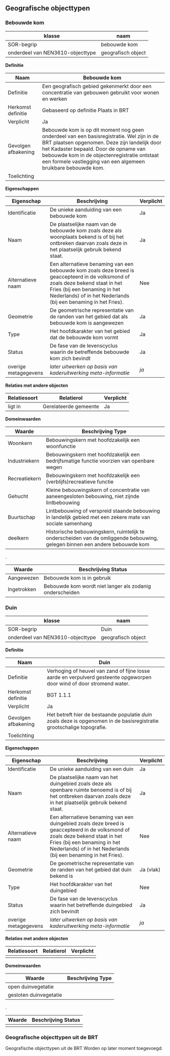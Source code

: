 ## Geografische objecttypen

### Bebouwde kom
| klasse  | naam  |
|---|---|
|SOR-begrip   | bebouwde kom  |
| onderdeel van NEN3610-objecttype |geografisch object  |

**Definitie**

| Naam  | Bebouwde kom  |
|---|---|
| Definitie | Een geografisch gebied gekenmerkt door een concentratie van gebouwen gebruikt voor wonen en werken  |
|Herkomst definitie  | Gebaseerd op definitie Plaats in BRT  |
|Verplicht  | Ja  |
|Gevolgen afbakening  | Bebouwde kom is op dit moment nog geen onderdeel van een basisregistratie. Wel zijn in de BRT plaatsen opgenomen. Deze zijn landelijk door het Kadaster bepaald. Door de opname van bebouwde kom in de objectenregistratie ontstaat een formele vastlegging van een algemeen bruikbare bebouwde kom.  |
|Toelichting|   |

**Eigenschappen**

|Eigenschap   |Beschrijving   |Verplicht   |
|---|---|---|
|Identificatie   |De unieke aanduiding van een bebouwde kom  |Ja |
|Naam   |De plaatselijke naam van de bebouwde kom zoals deze als woonplaats bekend is of bij het ontbreken daarvan zoals deze in het plaatselijk gebruik bekend staat.   |Ja   |
|Alternatieve naam   | Een alternatieve benaming van een bebouwde kom zoals deze breed is geaccepteerd in de volksmond of zoals deze bekend staat in het Fries (bij een benaming in het Nederlands) of in het Nederlands (bij een benaming in het Fries). |Nee   |
|Geometrie   |De geometrische representatie van de randen van het gebied dat als bebouwde kom is aangewezen  |Ja   |
|Type |Het hoofdkarakter van het gebied dat de bebouwde kom vormt |Ja |
|Status   |De fase van de levenscyclus waarin de betreffende bebouwde kom zich bevindt    |Ja   |
|overige metagegevens   |*later uitwerken op basis van kaderuitwerking meta-informatie*   |*ja*   |

**Relaties met andere objecten**

|Relatiesoort   |Relatierol |Verplicht|
|---|---|---|
|ligt in   |Gerelateerde gemeente | Ja |

**Domeinwaarden**

| Waarde  | Beschrijving Type  |
|---|---|
|Woonkern  | Bebouwingskern met hoofdzakelijk een woonfunctie    |
|Industriekern  |Bebouwingskern met hoofdzakelijk een bedrijfsmatige functie voorzien van openbare wegen   |
|Recreatiekern  |Bebouwingskern met hoofdzakelijk een (verblijfs)recreatieve functie |
|Gehucht  |Kleine bebouwingskern of concentratie van aaneengesloten bebouwing, niet zijnde lintbebouwing   |
|Buurtschap  |Lintbebouwing of verspreid staande bebouwing in landelijk gebied met een zekere mate van sociale samenhang  |
|deelkern  |Historische bebouwingskern, ruimtelijk te onderscheiden van de omliggende bebouwing, gelegen binnen een andere bebouwde kom     |

.


| Waarde  | Beschrijving Status  |
|---|---|
|Aangewezen|Bebouwde kom is in gebruik |
| Ingetrokken | Bebouwde kom wordt niet langer als zodanig onderscheiden|



### Duin
| klasse  | naam  |
|---|---|
| SOR-begrip   | Duin  |
| onderdeel van NEN3610-objecttype |geografisch object  |

**Definitie**

| Naam  | Duin  |
|---|---|
| Definitie | Verhoging of heuvel van zand of fijne losse aarde en verpulverd gesteente opgeworpen door wind of door stromend water. |
|Herkomst definitie  | BGT 1.1.1 |
|Verplicht  | Ja  |
|Gevolgen afbakening  | Het betreft hier de bestaande populatie *duin* zoals deze is opgenomen in de basisregistratie grootschalige topografie.  |
|Toelichting|   |

**Eigenschappen**

|Eigenschap   |Beschrijving   |Verplicht   |
|---|---|---|
|Identificatie   |De unieke aanduiding van een duin  |Ja |
|Naam   |De plaatselijke naam van het duingebied zoals deze als openbare ruimte benoemd is of bij het ontbreken daarvan zoals deze in het plaatselijk gebruik bekend staat.   |Ja   |
|Alternatieve naam   | Een alternatieve benaming van een duingebied zoals deze breed is geaccepteerd in de volksmond of zoals deze bekend staat in het Fries (bij een benaming in het Nederlands) of in het Nederlands (bij een benaming in het Fries). |Nee   |
|Geometrie   |De geometrische representatie van de randen van het gebied dat duin bekend is  |Ja (vlak)  |
|Type |Het hoofdkarakter van het duingebied |Nee |
|Status   |De fase van de levenscyclus waarin het betreffende duingebied zich bevindt    |Ja   |
|overige metagegevens   |*later uitwerken op basis van kaderuitwerking meta-informatie*   |*ja*   |

**Relaties met andere objecten**

|Relatiesoort   |Relatierol |Verplicht|
|---|---|---|
||||

**Domeinwaarden**

| Waarde  | Beschrijving Type  |
|---|---|
|open duinvegetatie||
|gesloten duinvegetatie||

.


| Waarde  | Beschrijving Status  |
|---|---|
|||


### Geografische objecttypen uit de BRT

<div class='note'>
    Geografische objecttypen uit de BRT Worden op later moment toegevoegd.
</div>



